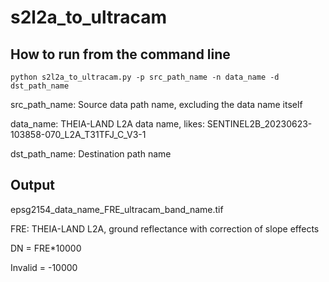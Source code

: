 # s2l2a_to_ultracam

## How to run from the command line

```batch
python s2l2a_to_ultracam.py -p src_path_name -n data_name -d dst_path_name
```

src_path_name: Source data path name, excluding the data name itself

data_name:  THEIA-LAND L2A data name, likes: SENTINEL2B_20230623-103858-070_L2A_T31TFJ_C_V3-1

dst_path_name: Destination path name

## Output

epsg2154_data_name_FRE_ultracam_band_name.tif

FRE: THEIA-LAND L2A, ground reflectance with correction of slope effects

DN = FRE*10000

Invalid = -10000
